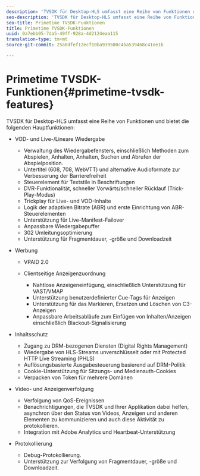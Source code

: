 ```yaml
---
description: 'TVSDK für Desktop-HLS umfasst eine Reihe von Funktionen und bietet die folgenden Hauptfunktionen: '
seo-description: 'TVSDK für Desktop-HLS umfasst eine Reihe von Funktionen und bietet die folgenden Hauptfunktionen: '
seo-title: Primetime TVSDK-Funktionen
title: Primetime TVSDK-Funktionen
uuid: 0a7ebb05-7da5-49ff-928a-4d2124eaa115
translation-type: tm+mt
source-git-commit: 25a0dfef12ecf10ba939500c4ba539468c41ee1b

---
```



# Primetime TVSDK-Funktionen{#primetime-tvsdk-features}

TVSDK für Desktop-HLS umfasst eine Reihe von Funktionen und bietet die folgenden Hauptfunktionen:

* VOD- und Live-/Lineare Wiedergabe

   * Verwaltung des Wiedergabefensters, einschließlich Methoden zum Abspielen, Anhalten, Anhalten, Suchen und Abrufen der Abspielposition.
   * Untertitel (608, 708, WebVTT) und alternative Audioformate zur Verbesserung der Barrierefreiheit
   * Steuerelement für Textstile in Beschriftungen
   * DVR-Funktionalität, schneller Vorwärts/schneller Rücklauf (Trick-Play-Modus)
   * Trickplay für Live- und VOD-Inhalte
   * Logik der adaptiven Bitrate (ABR) und erste Einrichtung von ABR-Steuerelementen
   * Unterstützung für Live-Manifest-Failover
   * Anpassbare Wiedergabepuffer
   * 302 Umleitungsoptimierung
   * Unterstützung für Fragmentdauer, -größe und Downloadzeit

* Werbung

   * VPAID 2.0
   * Clientseitige Anzeigenzuordnung

      * Nahtlose Anzeigeneinfügung, einschließlich Unterstützung für VAST/VMAP
      * Unterstützung benutzerdefinierter Cue-Tags für Anzeigen
      * Unterstützung für das Markieren, Ersetzen und Löschen von C3-Anzeigen
      * Anpassbare Arbeitsabläufe zum Einfügen von Inhalten/Anzeigen einschließlich Blackout-Signalisierung

* Inhaltsschutz

   * Zugang zu DRM-bezogenen Diensten (Digital Rights Management)
   * Wiedergabe von HLS-Streams unverschlüsselt oder mit Protected HTTP Live Streaming (PHLS)
   * Auflösungsbasierte Ausgabesteuerung basierend auf DRM-Politik
   * Cookie-Unterstützung für Sitzungs- und Medienauth-Cookies
   * Verpacken von Token für mehrere Domänen

* Video- und Anzeigenverfolgung

   * Verfolgung von QoS-Ereignissen
   * Benachrichtigungen, die TVSDK und Ihrer Applikation dabei helfen, asynchron über den Status von Videos, Anzeigen und anderen Elementen zu kommunizieren und auch diese Aktivität zu protokollieren.
   * Integration mit Adobe Analytics und Heartbeat-Unterstützung

* Protokollierung

   * Debug-Protokollierung.
   * Unterstützung zur Verfolgung von Fragmentdauer, -größe und Downloadzeit.
